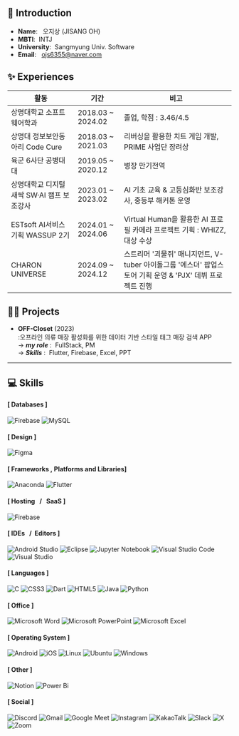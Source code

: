 ## 👋 Introduction
- **Name**:&nbsp;&nbsp; 오지상 (JISANG OH)
- **MBTI**:&nbsp;&nbsp;INTJ
- **University**:&nbsp;&nbsp;Sangmyung Univ. Software
- **Email**:&nbsp;&nbsp; ojs6355@naver.com

## ✨ Experiences
|활동|기간|비고|
|---|---|---|
|상명대학교 소프트웨어학과|2018.03 ~ 2024.02|졸업, 학점 : 3.46/4.5|
|상명대 정보보안동아리 Code Cure|2018.03 ~ 2021.03|리버싱을 활용한 치트 게임 개발, PRIME 사업단 장려상|
|육군 6사단 공병대대|2019.05 ~ 2020.12|병장 만기전역|
|상명대학교 디지털새싹 SW·AI 캠프 보조강사|2023.01 ~ 2023.02|AI 기초 교육 & 고등심화반 보조강사, 중등부 해커톤 운영|
|ESTsoft AI서비스 기획 WASSUP 2기|2024.01 ~ 2024.06|Virtual Human을 활용한 AI 프로필 카메라 프로젝트 기획 : WHIZZ, 대상 수상|
|CHARON UNIVERSE|2024.09 ~ 2024.12|스트리머 '괴물쥐' 매니지먼트, V-tuber 아이돌그룹 '에스더' 팝업스토어 기획 운영 & 'PJX' 데뷔 프로젝트 진행|

## 🧑‍💻 Projects
- **OFF-Closet**&nbsp;(2023) <br>
:오프라인 의류 매장 활성화를 위한 데이터 기반 스타일 태그 매장 검색 APP  <br>
&#8594; ***my role***&nbsp;:&nbsp;&nbsp;FullStack, PM<br>
&#8594; ***Skills***&nbsp;:&nbsp;&nbsp;Flutter, Firebase, Excel, PPT<br>

---
## 💻 Skills

#### [ Databases ]
![Firebase](https://img.shields.io/badge/Firebase-039BE5?style=for-the-badge&logo=Firebase&logoColor=white)
![MySQL](https://img.shields.io/badge/mysql-%2300f.svg?style=for-the-badge&logo=mysql&logoColor=white)

#### [ Design ]
![Figma](https://img.shields.io/badge/figma-%23F24E1E.svg?style=for-the-badge&logo=figma&logoColor=white)

#### [ Frameworks&nbsp;,&nbsp;Platforms and Libraries]
![Anaconda](https://img.shields.io/badge/Anaconda-%2344A833.svg?style=for-the-badge&logo=anaconda&logoColor=white)
![Flutter](https://img.shields.io/badge/Flutter-%2302569B.svg?style=for-the-badge&logo=Flutter&logoColor=white)

#### [ Hosting &nbsp;&nbsp;/&nbsp;&nbsp; SaaS ]
![Firebase](https://img.shields.io/badge/firebase-%23039BE5.svg?style=for-the-badge&logo=firebase)

#### [ IDEs &nbsp;&nbsp;/&nbsp;&nbsp;Editors ]
![Android Studio](https://img.shields.io/badge/Android%20Studio-3DDC84.svg?style=for-the-badge&logo=android-studio&logoColor=white)
![Eclipse](https://img.shields.io/badge/Eclipse-FE7A16.svg?style=for-the-badge&logo=Eclipse&logoColor=white)
![Jupyter Notebook](https://img.shields.io/badge/jupyter-%23FA0F00.svg?style=for-the-badge&logo=jupyter&logoColor=white)
![Visual Studio Code](https://img.shields.io/badge/Visual%20Studio%20Code-0078d7.svg?style=for-the-badge&logo=visual-studio-code&logoColor=white)
![Visual Studio](https://img.shields.io/badge/Visual%20Studio-5C2D91.svg?style=for-the-badge&logo=visual-studio&logoColor=white)

#### [ Languages ]
![C](https://img.shields.io/badge/c-%2300599C.svg?style=for-the-badge&logo=c&logoColor=white)
![CSS3](https://img.shields.io/badge/css3-%231572B6.svg?style=for-the-badge&logo=css3&logoColor=white)
![Dart](https://img.shields.io/badge/dart-%230175C2.svg?style=for-the-badge&logo=dart&logoColor=white)
![HTML5](https://img.shields.io/badge/html5-%23E34F26.svg?style=for-the-badge&logo=html5&logoColor=white)
![Java](https://img.shields.io/badge/java-%23ED8B00.svg?style=for-the-badge&logo=openjdk&logoColor=white)
![Python](https://img.shields.io/badge/python-3670A0?style=for-the-badge&logo=python&logoColor=ffdd54)

#### [ Office ]
![Microsoft Word](https://img.shields.io/badge/Microsoft_Word-2B579A?style=for-the-badge&logo=microsoft-word&logoColor=white)
![Microsoft PowerPoint](https://img.shields.io/badge/Microsoft_PowerPoint-B7472A?style=for-the-badge&logo=microsoft-powerpoint&logoColor=white)
![Microsoft Excel](https://img.shields.io/badge/Microsoft_Excel-217346?style=for-the-badge&logo=microsoft-excel&logoColor=white)

#### [ Operating System ]
![Android](https://img.shields.io/badge/Android-3DDC84?style=for-the-badge&logo=android&logoColor=white)
![iOS](https://img.shields.io/badge/iOS-000000?style=for-the-badge&logo=ios&logoColor=white)
![Linux](https://img.shields.io/badge/Linux-FCC624?style=for-the-badge&logo=linux&logoColor=black)
![Ubuntu](https://img.shields.io/badge/Ubuntu-E95420?style=for-the-badge&logo=ubuntu&logoColor=white)
![Windows](https://img.shields.io/badge/Windows-0078D6?style=for-the-badge&logo=windows&logoColor=white)

#### [ Other ]
![Notion](https://img.shields.io/badge/Notion-%23000000.svg?style=for-the-badge&logo=notion&logoColor=white)
![Power Bi](https://img.shields.io/badge/power_bi-F2C811?style=for-the-badge&logo=powerbi&logoColor=black)

#### [ Social ]
![Discord](https://img.shields.io/badge/Discord-%235865F2.svg?style=for-the-badge&logo=discord&logoColor=white)
![Gmail](https://img.shields.io/badge/Gmail-D14836?style=for-the-badge&logo=gmail&logoColor=white)
![Google Meet](https://img.shields.io/badge/Google%20Meet-00897B?style=for-the-badge&logo=google-meet&logoColor=white)
![Instagram](https://img.shields.io/badge/Instagram-%23E4405F.svg?style=for-the-badge&logo=Instagram&logoColor=white)
![KakaoTalk](https://img.shields.io/badge/kakaotalk-ffcd00.svg?style=for-the-badge&logo=kakaotalk&logoColor=000000)
![Slack](https://img.shields.io/badge/Slack-4A154B?style=for-the-badge&logo=slack&logoColor=white)
![X](https://img.shields.io/badge/X-%23000000.svg?style=for-the-badge&logo=X&logoColor=white)
![Zoom](https://img.shields.io/badge/Zoom-2D8CFF?style=for-the-badge&logo=zoom&logoColor=white)
<br>
